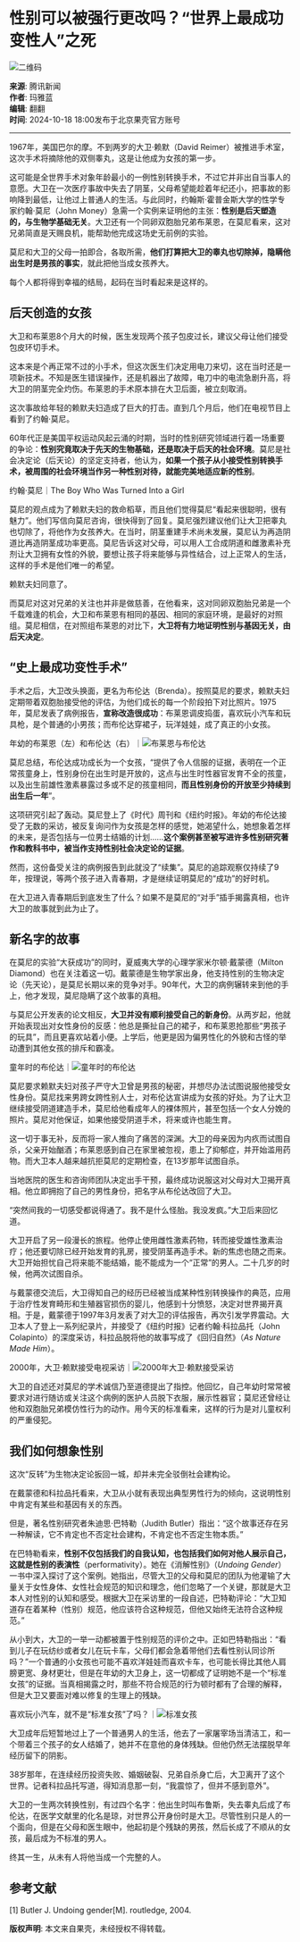 # 性别可以被强行更改吗？“世界上最成功变性人”之死

![二维码](https://inews.gtimg.com/newsapp_bt/0/0522140926837_6113/0)

**来源**: 腾讯新闻  
**作者**: 玛雅蓝  
**编辑**: 翻翻  
**时间**: 2024-10-18 18:00发布于北京果壳官方账号  

---

1967年，美国巴尔的摩。不到两岁的大卫·赖默（David Reimer）被推进手术室，这次手术将摘除他的双侧睾丸，这是让他成为女孩的第一步。

这可能是全世界手术对象年龄最小的一例性别转换手术，不过它并非出自当事人的意愿。大卫在一次医疗事故中失去了阴茎，父母希望能趁着年纪还小，把事故的影响降到最低，让他过上普通人的生活。与此同时，约翰斯·霍普金斯大学的性学专家约翰·莫尼（John Money）急需一个实例来证明他的主张：**性别是后天塑造的，与生物学基础无关**。大卫还有一个同卵双胞胎兄弟布莱恩，在莫尼看来，这对兄弟简直是天赐良机，能帮助他完成这场史无前例的实验。

莫尼和大卫的父母一拍即合，各取所需，**他们打算把大卫的睾丸也切除掉，隐瞒他出生时是男孩的事实**，就此把他当成女孩养大。

每个人都将得到幸福的结局，起码在当时看起来是这样的。

## 后天创造的女孩

大卫和布莱恩8个月大的时候，医生发现两个孩子包皮过长，建议父母让他们接受包皮环切手术。

这本来是个再正常不过的小手术，但这次医生们决定用电刀来切，这在当时还是一项新技术。不知是医生错误操作，还是机器出了故障，电刀中的电流急剧升高，将大卫的阴茎完全灼伤。布莱恩的手术原本排在大卫后面，被立刻取消。

这次事故给年轻的赖默夫妇造成了巨大的打击。直到几个月后，他们在电视节目上看到了约翰·莫尼。

60年代正是美国平权运动风起云涌的时期，当时的性别研究领域进行着一场重要的争论：**性别究竟取决于先天的生物基础，还是取决于后天的社会环境**。莫尼是社会决定论（后天论）的坚定支持者，他认为，**如果一个孩子从小接受性别转换手术，被周围的社会环境当作另一种性别对待，就能完美地适应新的性别**。

约翰·莫尼｜The Boy Who Was Turned Into a Girl

莫尼的观点成为了赖默夫妇的救命稻草，而且他们觉得莫尼“看起来很聪明，很有魅力”。他们写信向莫尼咨询，很快得到了回复。莫尼强烈建议他们让大卫把睾丸也切除了，将他作为女孩养大。在当时，阴茎重建手术尚未发展，莫尼认为再造阴道比再造阴茎成功率更高。莫尼告诉这对父母，可以用人工合成阴道和雌激素补充剂让大卫拥有女性的外貌，要想让孩子将来能够与异性结合，过上正常人的生活，这样的手术是他们唯一的希望。

赖默夫妇同意了。

而莫尼对这对兄弟的关注也并非是做慈善，在他看来，这对同卵双胞胎兄弟是一个千载难逢的机会，大卫和布莱恩有相同的基因、相同的家庭环境，是最好的对照组。莫尼相信，在对照组布莱恩的对比下，**大卫将有力地证明性别与基因无关，由后天决定**。

## “史上最成功变性手术”

手术之后，大卫改头换面，更名为布伦达（Brenda）。按照莫尼的要求，赖默夫妇定期带着双胞胎接受他的评估，为他们成长的每一个阶段拍下对比照片。1975年，莫尼发表了病例报告，**宣称改造很成功**：布莱恩调皮捣蛋，喜欢玩小汽车和玩具枪，是个普通的小男孩；而布伦达穿裙子，玩洋娃娃，成了真正的小女孩。

年幼的布莱恩（左）和布伦达（右）｜![布莱恩与布伦达](https://inews.gtimg.com/om_bt/O6mBfiGrzibJs1-z2YuS1oI1_op-ulCtIMvPKffaQlH1sAA/641)

莫尼总结，布伦达成功成长为一个女孩，“提供了令人信服的证据，表明在一个正常孩童身上，性别身份在出生时是开放的，这点与出生时性器官发育不全的孩童，以及出生前雄性激素暴露过多或不足的孩童相同，**而且性别身份的开放至少持续到出生后一年**”。

这项研究引起了轰动。莫尼登上了《时代》周刊和《纽约时报》。年幼的布伦达接受了无数的采访，被反复询问作为女孩是怎样的感觉，她渴望什么，她想象着怎样的未来，是否包括与一位男士结婚的计划……**这个案例甚至被写进许多性别研究著作和教科书中，被当作支持性别社会决定论的证据**。

然而，这份备受关注的病例报告到此就没了“续集”。莫尼的追踪观察仅持续了9年，按理说，等两个孩子进入青春期，才是继续证明莫尼的“成功”的好时机。

在大卫进入青春期后到底发生了什么？如果不是莫尼的“对手”插手揭露真相，也许大卫的故事就到此为止了。

## 新名字的故事

在莫尼的实验“大获成功”的同时，夏威夷大学的心理学家米尔顿·戴蒙德（Milton Diamond）也在关注着这一切。戴蒙德是生物学家出身，他支持性别的生物决定论（先天论），是莫尼长期以来的竞争对手。90年代，大卫的病例辗转来到他的手上，他才发现，莫尼隐瞒了这个故事的真相。

与莫尼公开发表的论文相反，**大卫并没有顺利接受自己的新身份**。从两岁起，他就开始表现出对女性身份的反感：他总是撕扯自己的裙子，和布莱恩抢那些“男孩子的玩具”，而且更喜欢站着小便。上学后，他更是因为偏男性化的外貌和古怪的举动遭到其他女孩的排斥和霸凌。

童年时的布伦达｜![童年时的布伦达](https://inews.gtimg.com/om_bt/OoyblwOEn85UkTTK9z1bBCwWvqyRZVDCM2Bn2qn0o52A8AA/641)

莫尼要求赖默夫妇对孩子严守大卫曾是男孩的秘密，并想尽办法试图说服他接受女性身份。莫尼找来男跨女跨性别人士，对布伦达宣讲成为女孩的好处。为了让大卫继续接受阴道建造手术，莫尼给他看成年人的裸体照片，甚至包括一个女人分娩的照片。莫尼对他保证，如果他接受阴道手术，将来或许也能生育。

这一切于事无补，反而将一家人推向了痛苦的深渊。大卫的母亲因为内疚而试图自杀，父亲开始酗酒；布莱恩感到自己在家里被忽视，患上了抑郁症，并开始滥用药物。而大卫本人越来越抗拒莫尼的定期检查，在13岁那年试图自杀。

当地医院的医生和咨询师团队决定出手干预，最终成功说服这对父母对大卫揭开真相。他立即拥抱了自己的男性身份，把名字从布伦达改回了大卫。

“突然间我的一切感受都说得通了。我不是什么怪胎。我没发疯。”大卫后来回忆道。

大卫开启了另一段漫长的旅程。他停止使用雌性激素药物，转而接受雄性激素治疗；他还要切除已经开始发育的乳房，接受阴茎再造手术。新的焦虑也随之而来。大卫开始担忧自己将来能不能结婚，能不能成为一个“正常”的男人。二十几岁的时候，他两次试图自杀。

与戴蒙德交流后，大卫得知自己的经历已经被当成某种性别转换操作的典范，应用于治疗性发育畸形和生殖器官损伤的婴儿，他感到十分愤怒，决定对世界揭开真相。于是，戴蒙德于1997年3月发表了对大卫的评估报告，再次引发学界震动。大卫本人了登上一系列纪录片，并接受了《纽约时报》记者约翰·科拉品托（John Colapinto）的深度采访，科拉品脱将他的故事写成了《回归自然》（_As Nature Made Him_）。

2000年，大卫·赖默接受电视采访｜![2000年大卫·赖默接受采访](https://inews.gtimg.com/om_bt/OosV6CJB7AJq33qQqIV_WM4rgvifVKGMJtsNYUSz8OHn4AA/641)

大卫的自述还对莫尼的学术诚信乃至道德提出了指控。他回忆，自己年幼时常常被要求对进行随访或关注这个病例的医护人员脱下衣服，展示性器官；莫尼还曾经让他和双胞胎兄弟模仿性行为的动作。用今天的标准看来，这样的行为是对儿童权利的严重侵犯。

## 我们如何想象性别

这次“反转”为生物决定论扳回一城，却并未完全驳倒社会建构论。

在戴蒙德和科拉品托看来，大卫从小就有表现出典型男性行为的倾向，这说明性别中肯定有某些和基因有关的东西。

但是，著名性别研究者朱迪思·巴特勒（Judith Butler）指出：“这个故事还存在另一种解读，它不肯定也不否定社会建构，不肯定也不否定生物本质。”

在巴特勒看来，**性别不仅包括我们的自我认知，也包括我们如何对他人展示自己，这就是性别的表演性**（performativity）。她在《消解性别》（_Undoing Gender_）一书中深入探讨了这个案例。她指出，尽管大卫的父母和莫尼的团队为他灌输了大量关于女性身体、女性社会规范的知识和理念，他们忽略了一个关键，那就是大卫本人对性别的认知和感受。根据大卫在采访里的一段自述，巴特勒评论：“大卫知道存在着某种（性别）规范，他应该符合这种规范，但他又始终无法符合这种规范。”

从小到大，大卫的一举一动都被置于性别规范的评价之中。正如巴特勒指出：“看到儿子在玩纺纱或者女儿在玩卡车，父母们都会急着带他们去看性别认同诊所吗？”一个普通的小女孩也可能不喜欢洋娃娃而喜欢卡车，也可能长得比其他人肩膀更宽、身材更壮，但是在年幼的大卫身上，这一切都成了证明她不是一个“标准女孩”的证据。当真相揭露之时，那些不符合规范的行为顿时都有了合理的解释，但是大卫又要面对难以修复的生理上的残缺。

喜欢玩小汽车，就不是“标准女孩”了吗？｜![标准女孩](https://inews.gtimg.com/om_bt/OUco8VUpqIrOKaY2MpuHbrqz9LNJw_zN3tijBW9R1uCikAA/641)

大卫成年后短暂地过上了一个普通男人的生活，他去了一家屠宰场当清洁工，和一个带着三个孩子的女人结婚了，她并不在意他的身体残缺。但他仍然无法摆脱早年经历留下的阴影。

38岁那年，在连续经历投资失败、婚姻破裂、兄弟自杀身亡后，大卫离开了这个世界。记者科拉品托写道，得知消息那一刻，“我震惊了，但并不感到意外”。

大卫的一生两次转换性别，有过四个名字：他出生时叫布鲁斯，失去睾丸后成了布伦达，在医学文献里的化名是琼，对世界公开身份时是大卫。尽管性别只是人的一个面向，但是在父母和医生眼中，他起初是个残缺的男孩，然后长成了不顺从的女孩，最后成为不标准的男人。

终其一生，从未有人将他当成一个完整的人。

## 参考文献

\[1\] Butler J. Undoing gender\[M\]. routledge, 2004.

**版权声明**: 本文来自果壳，未经授权不得转载。
<!-- tcd_original_link https://news.qq.com/rain/a/20241018A0813M00 -->
